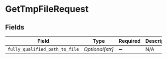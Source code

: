 # GetTmpFileRequest


## Fields

| Field                          | Type                           | Required                       | Description                    |
| ------------------------------ | ------------------------------ | ------------------------------ | ------------------------------ |
| `fully_qualified_path_to_file` | *Optional[str]*                | :heavy_minus_sign:             | N/A                            |